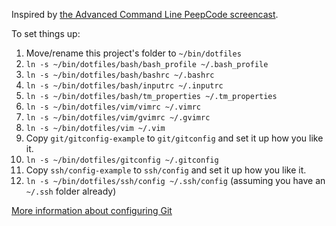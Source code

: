 Inspired by [the Advanced Command Line PeepCode screencast](https://peepcode.com/products/advanced-command-line).

To set things up:

1. Move/rename this project's folder to `~/bin/dotfiles`
1. `ln -s ~/bin/dotfiles/bash/bash_profile ~/.bash_profile`
1. `ln -s ~/bin/dotfiles/bash/bashrc ~/.bashrc`
1. `ln -s ~/bin/dotfiles/bash/inputrc ~/.inputrc`
1. `ln -s ~/bin/dotfiles/bash/tm_properties ~/.tm_properties`
1. `ln -s ~/bin/dotfiles/vim/vimrc ~/.vimrc`
1. `ln -s ~/bin/dotfiles/vim/gvimrc ~/.gvimrc`
1. `ln -s ~/bin/dotfiles/vim ~/.vim`
1. Copy `git/gitconfig-example` to `git/gitconfig` and set it up how you like it.
1. `ln -s ~/bin/dotfiles/gitconfig ~/.gitconfig`
1. Copy `ssh/config-example` to `ssh/config` and set it up how you like it.
1. `ln -s ~/bin/dotfiles/ssh/config ~/.ssh/config` (assuming you have an `~/.ssh` folder already)

[More information about configuring Git](http://solutions.treypiepmeier.com/2009/03/09/a-happy-git-environment-on-osx-leopard/)
